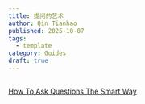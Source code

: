 ```yaml
---
title: 提问的艺术
author: Qin Tianhao
published: 2025-10-07
tags:
  - template
category: Guides
draft: true
---
```

## 
[How To Ask Questions The Smart Way](http://www.catb.org/~esr/faqs/smart-questions.html)
